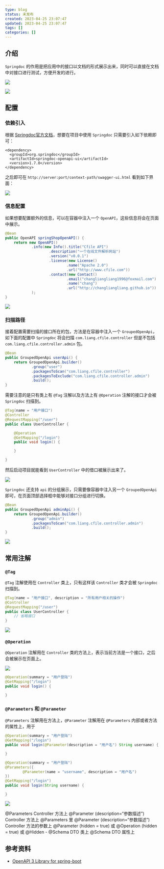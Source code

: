 ```yaml
---
type: blog
status: 未发布
created: 2023-04-25 23:07:47
updated: 2023-04-25 23:07:47
tags: []
categories: []
---
```


## 介绍

`Springdoc` 的作用是把应用中的接口以文档的形式展示出来，同时可以直接在文档中对接口进行测试，方便开发的进行。

![](附件/image/SpringBoot整合Springdoc_image_1.png)

![](附件/image/SpringBoot整合Springdoc_image_2.png)

## 配置

### 依赖引入

根据 [Springdoc官方文档](https://springdoc.org/#getting-started)，想要在项目中使用 `Springdoc` 只需要引入如下依赖即可：

```
<dependency>
  <groupId>org.springdoc</groupId>
  <artifactId>springdoc-openapi-ui</artifactId>
  <version>1.7.0</version>
</dependency>
```

之后即可在 `http://server:port/context-path/swagger-ui.html` 看到如下界面：

![](附件/image/SpringBoot整合Springdoc_image_3.png)

### 信息配置

如果想要配置额外的信息，可以在容器中注入一个 `OpenAPI`，这些信息将会在页面中展示。

```java
@Bean
public OpenAPI springShopOpenAPI() {
	return new OpenAPI()
			.info(new Info().title("Cfile API")
					.description("一个在线文件解析网站")
					.version("v0.0.1")
					.license(new License()
							.name("Apache 2.0")
							.url("http://www.cfile.com"))
					.contact(new Contact()
							.email("changliangliang1996@foxmail.com")
							.name("chang")
							.url("http://changliangliang.github.io"))
			);
}
```

![](附件/image/SpringBoot整合Springdoc_image_4.png)

### 扫描路径

接着配置需要扫描的接口所在的包，方法是在容器中注入一个 `GroupedOpenApi`，如下面的配置中 `Springdoc` 将会扫描 `com.liang.cfile.controller` 但是不包括 `com.liang.cfile.controller.admin` 包。

```java
@Bean
public GroupedOpenApi userApi() {
	return GroupedOpenApi.builder()
			.group("user")
			.packagesToScan("com.liang.cfile.controller")
			.packagesToExclude("com.liang.cfile.controller.admin")
			.build();
}
```

需要注意的是只有类上有 `@Tag` 注解以及方法上有 `@Operation` 注解的接口才会被 `Springdoc` 扫描到。

```java
@Tag(name = "用户接口")
@Controller
@RequestMapping("/user")
public class UserController {

    @Operation
    @GetMapping("/login")
    public void login() {

    }

}
```

然后启动项目就能看到 `UserController` 中的借口被展示出来了。

![](附件/image/SpringBoot整合Springdoc_image_5.png)

`Springdoc` 还支持 `api` 的分组展示，只需要像容器中注入另一个 `GroupedOpenApi` 即可，在页面顶部选择框中能够对接口分组进行切换。

```java
@Bean
public GroupedOpenApi adminApi() {
	return GroupedOpenApi.builder()
			.group("admin")
			.packagesToScan("com.liang.cfile.controller.admin")
			.build();
}
```

![](附件/image/SpringBoot整合Springdoc_image_6.png)

## 常用注解

### `@Tag`

`@Tag` 注解使用在 `Controller` 类上，只有这样该 `Controller` 类才会被 `Springdoc` 扫描到。

```java
@Tag(name = "用户接口", description = "所有用户相关的操作")
@Controller
@RequestMapping("/user")
public class UserController {
	// 省略接口
}
```

![](附件/image/SpringBoot整合Springdoc_image_7.png)

### `@Operation`

`@Operation` 注解用在 `Controller` 类的方法上，表示当前方法是一个接口，之后会被展示在页面上。

![](附件/image/SpringBoot整合Springdoc_image_8.png)

```java
@Operation(summary = "用户登陆")
@GetMapping("/login")
public void login() {

}
```

### `@Parameters` 和 `@Parameter`

`@Parameters` 注解用在方法上，`@Parameter` 注解用在 `@Parameters` 内部或者方法的属性上，用于

```java
@Operation(summary = "用户登陆")
@GetMapping("/login")
public void login(@Parameter(description = "用户名") String username) {

}
```


```java
@Operation(summary = "用户登陆")
@Parameters({
		@Parameter(name = "username", description = "用户名")
})
@GetMapping("/login")
public void login(String username) {

}
```

![](附件/image/SpringBoot整合Springdoc_image_9.png)

@Parameters	Controller 方法上
@Parameter (description=“参数描述”)	Controller 方法上 @Parameters 里
@Parameter (description=“参数描述”)	Controller 方法的参数上
@Parameter (hidden = true) 或 @Operation (hidden = true) 或 @Hidden	-
@Schema	DTO 类上
@Schema	DTO 属性上

## 参考资料

- [OpenAPI 3 Library for spring-boot](https://springdoc.org/index.html#Introduction)
